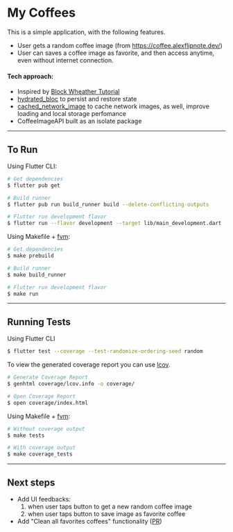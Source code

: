 # My Coffees

This is a simple application, with the following features.

- User gets a random coffee image (from https://coffee.alexflipnote.dev/)
- User can saves a coffee image as favorite, and then access anytime, even without internet connection.

#### Tech approach:
- Inspired by [Block Wheather Tutorial](https://bloclibrary.dev/#/flutterweathertutorial)
- [hydrated_bloc](https://pub.dev/packages/hydrated_bloc) to persist and restore state
- [cached_network_image](https://pub.dev/packages/cached_network_image) to cache network images, as well, improve loading and local storage perfomance
- CoffeeImageAPI built as an isolate package

---

## To Run

Using Flutter CLI:
```sh
# Get dependencies
$ flutter pub get

# Build runner
$ flutter pub run build_runner build --delete-conflicting-outputs

# Flutter run development flavor
$ flutter run --flavor development --target lib/main_development.dart
```

Using Makefile + [fvm](https://fvm.app/):
```sh
# Get dependencies
$ make prebuild

# Build runner
$ make build_runner

# Flutter run development flavor
$ make run
```
---

## Running Tests

Using Flutter CLI
```sh
$ flutter test --coverage --test-randomize-ordering-seed random
```

To view the generated coverage report you can use [lcov](https://github.com/linux-test-project/lcov).

```sh
# Generate Coverage Report
$ genhtml coverage/lcov.info -o coverage/

# Open Coverage Report
$ open coverage/index.html
```

Using Makefile + [fvm](https://fvm.app/):
```sh
# Without coverage output
$ make tests

# With coverage output
$ make coverage_tests
```
---
## Next steps
- Add UI feedbacks:
    1. when user taps button to get a new random coffee image
    2. when user taps button to save image as favorite coffee
- Add "Clean all favorites coffees" functionality ([PR](https://github.com/theusindabike/my_coffees/pull/7))
